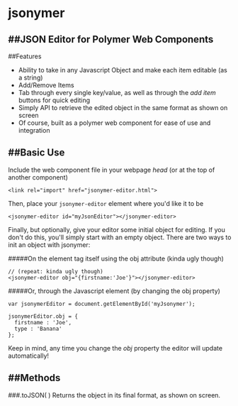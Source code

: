 jsonymer
======

##JSON Editor for Polymer Web Components
--------




##Features
  - Ability to take in any Javascript Object and make each item editable (as a string)
  - Add/Remove Items
  - Tab through every single key/value, as well as through the *add item* buttons for quick editing
  - Simply API to retrieve the edited object in the same format as shown on screen
  - Of course, built as a polymer web component for ease of use and integration


##Basic Use
--------

Include the web component file in your webpage *head* (or at the top of another component)
```
<link rel="import" href="jsonymer-editor.html">
```

Then, place your `jsonymer-editor` element where you'd like it to be
```
<jsonymer-editor id="myJsonEditor"></jsonymer-editor>
```

Finally, but optionally, give your editor some initial object for editing. If you don't do this, you'll simply start with an empty object. There are two ways to init an object with jsonymer:

#####On the element tag itself using the obj attribute (kinda ugly though)
```
// (repeat: kinda ugly though)
<jsonymer-editor obj="{firstname:'Joe'}"></jsonymer-editor>
```
#####Or, through the Javascript element (by changing the obj property)
```
var jsonymerEditor = document.getElementById('myJsonymer');

jsonymerEditor.obj = {
  firstname : 'Joe',
  type : 'Banana'
};
```
Keep in mind, any time you change the *obj* property the editor will update automatically!


##Methods
-----

###.toJSON( )
Returns the object in its final format, as shown on screen.
